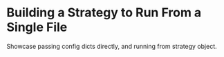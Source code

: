 # Building a Strategy to Run From a Single File

Showcase passing config dicts directly, and running from strategy object.



